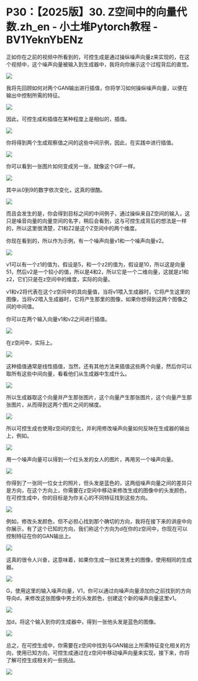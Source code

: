 # P30：【2025版】30. Z空间中的向量代数.zh_en - 小土堆Pytorch教程 - BV1YeknYbENz

正如你在之前的视频中所看到的，可控生成是通过操纵噪声向量z来实现的，在这个视频中，这个噪声向量被输入到生成器中，我将向你展示这个过程背后的直觉。



![](img/76856e13e01b55e19e1514c0a62f7352_1.png)

我将先回顾如何对两个GAN输出进行插值，你将学习如何操纵噪声向量，以便在输出中控制所需的特征。

![](img/76856e13e01b55e19e1514c0a62f7352_3.png)

因此，可控生成和插值在某种程度上是相似的，插值。

![](img/76856e13e01b55e19e1514c0a62f7352_5.png)

你将得到两个生成观察值之间的这些中间示例，因此，在实践中进行插值。

![](img/76856e13e01b55e19e1514c0a62f7352_7.png)

你可以看到一张图片如何变成另一张，就像这个GIF一样。

![](img/76856e13e01b55e19e1514c0a62f7352_9.png)

其中从0到9的数字依次变化，这真的很酷。

![](img/76856e13e01b55e19e1514c0a62f7352_11.png)

而且会发生的是，你会得到目标之间的中间例子，通过操纵来自Z空间的输入，这只是噪音向量的向量空间的名字，稍后会看到，这与可控生成背后的想法是一样的，所以这里很清楚，Z1和Z2是这个Z空间中的两个维度。

你现在看到的，所以作为示例，有一个噪声向量v1和一个噪声向量v2。

![](img/76856e13e01b55e19e1514c0a62f7352_13.png)

v1可以有一个z1的值为，假设是5，和一个z2的值为，假设是10，所以这是向量51，然后v2是一个较小的值，所以是4和2，所以它是一个二维向量，这就是z1和z2，它们只是在z空间中的维度，实际的向量。

v1和v2将代表在这个z空间中的具向量值，当将v1喂入生成器时，它将产生这里的图像，当将v2喂入生成器时，它将产生那里的图像，如果你想得到这两个图像之间的中间值。

你可以在两个输入向量v1和v2之间进行插值。

![](img/76856e13e01b55e19e1514c0a62f7352_15.png)

在z空间中，实际上。

![](img/76856e13e01b55e19e1514c0a62f7352_17.png)

这种插值通常是线性插值，当然，还有其他方法来插值这些两个向量，然后你可以取所有这些中间向量，看看他们从生成器中生成什么。



![](img/76856e13e01b55e19e1514c0a62f7352_19.png)

所以生成器取这个向量并产生那张图片，这个向量产生那张图片，这个向量产生那张图片，从而得到这两个图片之间的梯度。



![](img/76856e13e01b55e19e1514c0a62f7352_21.png)

所以可控生成也使用z空间的变化，并利用修改噪声向量如何反映在生成器的输出上，例如。

![](img/76856e13e01b55e19e1514c0a62f7352_23.png)

用一个噪声向量可以得到一个红头发的女人的图片，再用另一个噪声向量。

![](img/76856e13e01b55e19e1514c0a62f7352_25.png)

你得到了一张同一位女士的照片，但头发是蓝色的，这两组噪声向量之间的差异只是方向，在这个方向上，你需要在z空间中移动来修改生成的图像中的头发颜色，在可控生成中，你的目标是为你关心的不同特征找到这些方向。



![](img/76856e13e01b55e19e1514c0a62f7352_27.png)

例如，修改头发颜色，但不必担心找到那个确切的方向，我将在接下来的讲座中向你展示，有了这个已知的方向，我们称这个方向为d在你的z空间中，你现在可以控制特征在你的GAN输出上。



![](img/76856e13e01b55e19e1514c0a62f7352_29.png)

这真的很令人兴奋，这意味着，如果你生成一张红发男士的图像，使用相同的生成器。

![](img/76856e13e01b55e19e1514c0a62f7352_31.png)

G，使用这里的输入噪声向量，V1，你可以通过向噪声向量添加你之前找到的方向导向d，来修改这张图像中男士的头发颜色，创建这个新的噪声向量这里v1。



![](img/76856e13e01b55e19e1514c0a62f7352_33.png)

加d，将这个输入到你的生成器中，得到一张他头发是蓝色的图像。

![](img/76856e13e01b55e19e1514c0a62f7352_35.png)

总之，在可控生成中，你需要在z空间中找到与GAN输出上所需特征变化相关的方向，使用已知方向，可控生成通过在z空间中移动噪声向量来实现，接下来，你将了解可控生成相关的一些挑战。



![](img/76856e13e01b55e19e1514c0a62f7352_37.png)